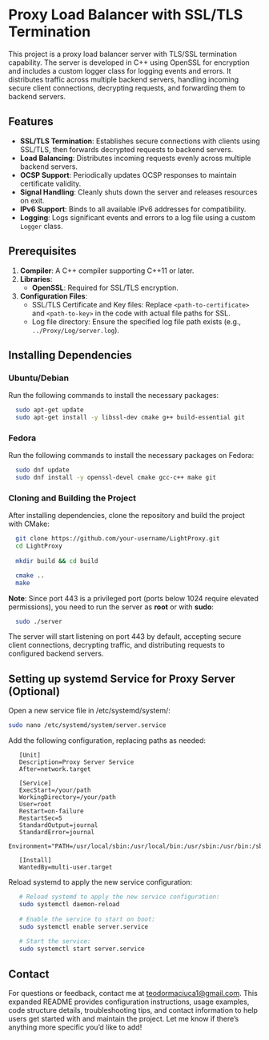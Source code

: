 # Proxy Load Balancer with SSL/TLS Termination

This project is a proxy load balancer server with TLS/SSL termination capability. The server is developed in C++ using OpenSSL for encryption and includes a custom logger class for logging events and errors. It distributes traffic across multiple backend servers, handling incoming secure client connections, decrypting requests, and forwarding them to backend servers.

## Features

- **SSL/TLS Termination**: Establishes secure connections with clients using SSL/TLS, then forwards decrypted requests to backend servers.
- **Load Balancing**: Distributes incoming requests evenly across multiple backend servers.
- **OCSP Support**: Periodically updates OCSP responses to maintain certificate validity.
- **Signal Handling**: Cleanly shuts down the server and releases resources on exit.
- **IPv6 Support**: Binds to all available IPv6 addresses for compatibility.
- **Logging**: Logs significant events and errors to a log file using a custom `Logger` class.

## Prerequisites

1. **Compiler**: A C++ compiler supporting C++11 or later.
2. **Libraries**:
   - **OpenSSL**: Required for SSL/TLS encryption.
3. **Configuration Files**:
   - SSL/TLS Certificate and Key files: Replace `<path-to-certificate>` and `<path-to-key>` in the code with actual file paths for SSL.
   - Log file directory: Ensure the specified log file path exists (e.g., `../Proxy/Log/server.log`).

## Installing Dependencies
### Ubuntu/Debian

Run the following commands to install the necessary packages:

```bash
  sudo apt-get update
  sudo apt-get install -y libssl-dev cmake g++ build-essential git
```

### Fedora

Run the following commands to install the necessary packages on Fedora:

```bash
  sudo dnf update
  sudo dnf install -y openssl-devel cmake gcc-c++ make git
```

### Cloning and Building the Project
After installing dependencies, clone the repository and build the project with CMake:
```bash
  git clone https://github.com/your-username/LightProxy.git
  cd LightProxy
  
  mkdir build && cd build

  cmake ..
  make
```
**Note**: Since port 443 is a privileged port (ports below 1024 require elevated permissions), you need to run the server as **root** or with **sudo**:

```bash
  sudo ./server
```


The server will start listening on port 443 by default, accepting secure client connections, decrypting traffic, and distributing requests to configured backend servers.


## Setting up systemd Service for Proxy Server (Optional)
Open a new service file in /etc/systemd/system/:
```bash
sudo nano /etc/systemd/system/server.service
```
Add the following configuration, replacing paths as needed:
```
   [Unit]
   Description=Proxy Server Service
   After=network.target
   
   [Service]
   ExecStart=/your/path
   WorkingDirectory=/your/path
   User=root
   Restart=on-failure
   RestartSec=5
   StandardOutput=journal
   StandardError=journal
   Environment="PATH=/usr/local/sbin:/usr/local/bin:/usr/sbin:/usr/bin:/sbin:/bin"
   
   [Install]
   WantedBy=multi-user.target
```

Reload systemd to apply the new service configuration:
```bash
   # Reload systemd to apply the new service configuration:
   sudo systemctl daemon-reload
   
   # Enable the service to start on boot:
   sudo systemctl enable server.service
   
   # Start the service: 
   sudo systemctl start server.service
```

## Contact
For questions or feedback, contact me at teodormaciuca1@gmail.com.
This expanded README provides configuration instructions, usage examples, code structure details, troubleshooting tips, and contact information to help users get started with and maintain the project. Let me know if there’s anything more specific you’d like to add!
